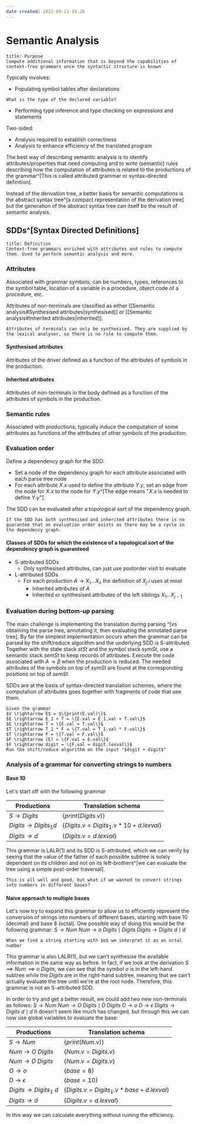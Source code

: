 ```yaml
---
date created: 2022-09-21 20:20
---
```


# Semantic Analysis

```ad-abstract
title: Purpose
Compute additional information that is beyond the capabilities of context-free grammars once the syntactic structure is known
```

Typically involves:

- Populating symbol tables after declarations

```ad-example
What is the type of the declared variable?
```

- Performing type inference and type checking on expressions and statements

Two-sided:

- Analysis required to establish correctness
- Analysis to enhance efficiency of the translated program

The best way of describing semantic analysis is to identify attributes/properties that need computing and to write (semantic) rules describing how the computation of attributes is related to the productions of the grammar^[This is called attributed grammar or syntax-directed definition].

Instead of the derivation tree, a better basis for semantic computations is the abstract syntax tree^[a compact representation of the derivation tree] but the generation of the abstract syntax tree can itself be the result of semantic analysis.

## SDDs^[Syntax Directed Definitions]

```ad-abstract
title: Definition
Context-free grammars enriched with attributes and rules to compute them. Used to perform semantic analysis and more.
```

### Attributes

Associated with grammar symbols; can be numbers, types, references to the symbol table, location of a variable in a procedure, object code of a procedure, etc.

Attributes of non-terminals are classified as either [[Semantic analysis#Synthesised attributes|synthesised]] or [[Semantic analysis#Inherited attributes|inherited]].

```ad-note
Attributes of terminals can only be synthesised. They are supplied by the lexical analyser, so there is no rule to compute them.
```

#### Synthesised attributes

Attributes of the driver defined as a function of the attributes of symbols in the production.

#### Inherited attributes

Attributes of non-terminals in the body defined as a function of the attributes of symbols in the production.

### Semantic rules

Associated with productions; typically induce the computation of some attributes as functions of the attributes of other symbols of the production.

### Evaluation order

Define a dependency graph for the SDD:

- Set a node of the dependency graph for each attribute associated with each parse tree node
- For each attribute $X.x$ used to define the attribute $Y.y$, set an edge from the node for $X.x$ to the node for $Y.y$^[The edge means "$X.x$ is needed to define $Y.y$"].

The SDD can be evaluated after a topological sort of the dependency graph.

```ad-warning
If the SDD has both synthesised and inherited attributes there is no guarantee that an evaluation order exists as there may be a cycle in the dependency graph.
```

#### Classes of SDDs for which the existence of a topological sort of the dependency graph is guaranteed

- S-attributed SDDs
  - Only synthesised attributes, can just use postorder visit to evaluate
- L-attributed SDDs
  - For each production $A \rightarrow X_1...X_n$ the definition of $X_j.i$ uses at most
    - Inherited attributes of $A$
    - Inherited or synthesised attributes of the left siblings $X_1...X_{j-1}$

### Evaluation during bottom-up parsing

The main challenge is implementing the translation during parsing ^[vs obtaining the parse tree, annotating it, then evaluating the annotated parse tree]. By far the simplest implementation occurs when the grammar can be parsed by the shift/reduce algorithm and the underlying SDD is S-attributed. Together with the state stack $stSt$ and the symbol stack $symSt$, use a semantic stack $semSt$ to keep records of attributes. Execute the code associated with $A \rightarrow \beta$ when the production is reduced. The needed attributes of the symbols on top of $symSt$ are found at the corresponding positions on top of $semSt$.

SDDs are at the basis of syntax-directed translation schemes, where the computation of attributes goes together with fragments of code that use them.

```ad-example
Given the grammar
$V \rightarrow E$ = $\{print(E.val)\}$
$E \rightarrow E_1 + T = \{E.val = E_1.val + T.val\}$
$E \rightarrow T = \{E.val = T.val\}$
$T \rightarrow T_1 * F = \{T.val = T_1.val * F.val\}$
$T \rightarrow F = \{T.val = F.val\}$
$F \rightarrow (E) = \{F.val = E.val\}$
$F \rightarrow digit = \{F.val = digit.lexval\}$
Run the shift/reduce algorithm on the input "$digit + digit$"
```

### Analysis of a grammar for converting strings to numbers

#### Base 10

Let's start off with the following grammar

| Productions                     | Translation schema                          |
| ------------------------------- | ------------------------------------------- |
| $S \rightarrow Digits$          | $\{print(Digits.v)\}$                       |
| $Digits \rightarrow Digits_1 d$ | $\{Digits.v = Digits_1.v * 10 + d.lexval\}$ |
| $Digits \rightarrow d$          | $\{Digits.v = d.lexval\}$                   |

This grammar is LALR(1) and its SDD is S-attributed, which we can verify by seeing that the value of the father of each possible subtree is solely dependent on its children and not on its left-brothers^[we can evaluate the tree using a simple post-order traversal].

```ad-question
This is all well and good, but what if we wanted to convert strings into numbers in different bases?
```

#### Naive approach to multiple bases

Let's now try to expand this grammar to allow us to efficiently represent the conversion of strings into numbers of different bases, starting with base 10 (decimal) and base 8 (octal). One possible way of doing this would be the following grammar:
$S \rightarrow Num$
$Num \rightarrow o\ Digits \mid Digits$
$Digits \rightarrow Digits\ d \mid d$

```ad-note
When we find a string starting with $o$ we interpret it as an octal number
```

This grammar is also LALR(1), but we can't synthesise the available information in the same way as before. In fact, if we look at the derivation $S \implies Num \implies o\ Digits$, we can see that the symbol $o$ is in the left-hand subtree while the $Digits$ are in the right-hand subtree, meaning that we can't actually evaluate the tree until we're at the root node. Therefore, this grammar is not an S-attributed SDD.

In order to try and get a better result, we could add two new non-terminals as follows:
$S \rightarrow Num$
$Num \rightarrow O\ Digits \mid D\ Digits$
$O \rightarrow o$
$D \rightarrow \epsilon$
$Digits \rightarrow Digits\ d \mid d$
It doesn't seem like much has changed, but through this we can now use global variables to evaluate the base:

| Productions                      | Translation schema                            |
| -------------------------------- | --------------------------------------------- |
| $S \rightarrow Num$              | $\{print(Num.v)\}$                            |
| $Num \rightarrow O\ Digits$      | $\{Num.v = Digits.v\}$                        |
| $Num \rightarrow D\ Digits$      | $\{Num.v = Digits.v\}$                        |
| $O \rightarrow o$                | $\{base = 8\}$                                |
| $D \rightarrow \epsilon$         | $\{base = 10\}$                               |
| $Digits \rightarrow Digits_1\ d$ | $\{Digits.v = Digits_1.v * base + d.lexval\}$ |
| $Digits \rightarrow d$           | $\{Digits.v = d.lexval\}$                     |

In this way we can calculate everything without ruining the efficiency.
